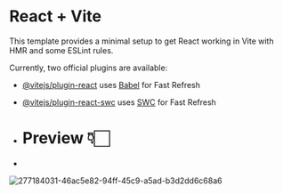 # React + Vite

This template provides a minimal setup to get React working in Vite with HMR and some ESLint rules.

Currently, two official plugins are available:

- [@vitejs/plugin-react](https://github.com/vitejs/vite-plugin-react/blob/main/packages/plugin-react/README.md) uses [Babel](https://babeljs.io/) for Fast Refresh
- [@vitejs/plugin-react-swc](https://github.com/vitejs/vite-plugin-react-swc) uses [SWC](https://swc.rs/) for Fast Refresh
- # Preview 👇🏻

- 
![277184031-46ac5e82-94ff-45c9-a5ad-b3d2dd6c68a6](https://github.com/user-attachments/assets/a66ea33c-29ba-49be-8b95-325a2d280082)
